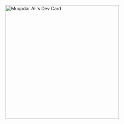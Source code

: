 <a href="https://app.daily.dev/muqadarali"><img src="https://api.daily.dev/devcards/v2/E8JgG2zfJCXMAbCLkJEGR.png?type=default&r=met" width="356" alt="Muqadar Ali's Dev Card"/></a>
